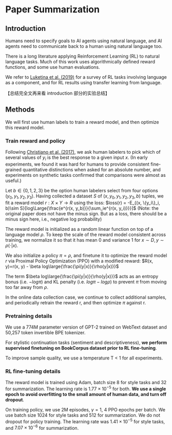 # Paper Summarization

## Introduction
Humans need to specify goals to AI agents using natural language, and AI agents need to communicate back to a human using natural language too.

There is a long literature applying Reinforcement Learning (RL) to natural language tasks. Much of this work uses algorithmically defined reward functions, and some use human evaluations.

We refer to [Luketina et al. (2019)](https://arxiv.org/abs/1906.03926) for a survey of RL tasks involving language as a component, and for RL results using transfer learning from language.

【总结完全文再来看 introduction 部分的实验总结】

## Methods
We will first use human labels to train a reward model, and then optimize this reward model.

### Train reward and policy
Following [Christiano et al. (2017)](https://arxiv.org/abs/1706.03741), we ask human labelers to pick which of several values of $y_i$ is the best response to a given input $x$. (In early experiments, we found it was hard for humans to provide consistent fine-grained quantitative distinctions when asked for an absolute number, and experiments on synthetic tasks confirmed that comparisons were almost as useful.)

Let $b \in \{0, 1, 2, 3\}$ be the option human labelers select from four options $(y_0, y_1, y_2, y_3)$. Having collected a dataset $S$ of $(x, y_0, y_1, y_2, y_3, b)$ tuples, we fit a reward model $r: X \times Y \to R$ using the loss:
$loss(r) = -E_{(x, \{y_i\}_i, b)\sim S}[log\Large{\frac{e^{r(x, y_b)}}{\sum_ie^{r(x, y_i)}}}]$
(Note: the original paper does not have the minus sign. But as a loss, there should be a minus sign here, i.e., negative log probability)

The reward model is initialized as a random linear function on top of a language model $\rho$.
To keep the scale of the reward model consistent across training, we normalize it so that it has mean 0 and variance 1 for $x \sim D, y \sim \rho(\cdot|x)$.

We also initialize a policy $\pi = \rho$, and finetune it to optimize the reward model $r$ via Proximal Policy Optimization (PPO) with a modified reward: $R(x, y)=r(x, y) - \beta log\large{\frac{\pi(y|x)}{\rho(y|x)}}$

The term $\beta log\large{\frac{\pi(y|x)}{\rho(y|x)}}$ acts as an entropy bonus (i.e. $-log\pi$) and KL penalty (i.e. $log\pi - log\rho$) to prevent $\pi$ from moving too far away from $\rho$.

In the online data collection case, we continue to collect additional samples, and periodically retrain the reward r, and then optimize $\pi$ against r.

### Pretraining details
We use a 774M parameter version of GPT-2 trained on WebText dataset and 50,257 token invertible BPE tokenizer.

For stylistic continuation tasks (sentiment and descriptiveness), **we perform supervised finetuning on BookCorpus dataset prior to RL fine-tuning**.

To improve sample quality, we use a temperature T < 1 for all experiments.

### RL fine-tuning details
The reward model is trained using Adam, batch size 8 for style tasks and 32 for summarization. 
The learning rate is $1.77 \times 10^{-5}$ for both.
**We use a single epoch to avoid overfitting to the small amount of human data, and turn off dropout**. 

On training policy, we use 2M episodes, $\gamma = 1$, 4 PPO epochs per batch.
We use batch size 1024 for style tasks and 512 for summarization.
We do not dropout for policy training.
The learning rate was $1.41 \times 10^{-5}$ for style tasks, and $7.07 \times 10^{-6}$ for summarization.






